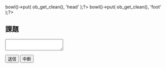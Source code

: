 <?php ob_start(); ?><link rel="stylesheet" href="<?= htmlspecialchars( $px->path_files('/style.css') ) ?>" /><?php $px->bowl()->put( ob_get_clean(), 'head' );?>
<?php ob_start(); ?><script src="<?= htmlspecialchars( $px->path_files('/script.js') ) ?>"></script><?php $px->bowl()->put( ob_get_clean(), 'foot' );?>
<div>
<h2>課題</h2>
<p><textarea name="main-theme" class="px2-input px2-input--block"></textarea></p>
</div>
<p>
    <button type="button" class="px2-btn px2-btn--primary" id="cont-btn-start">送信</button>
    <button type="button" class="px2-btn px2-btn--second" id="cont-btn-stop">中断</button>
</p>

<div id="cont-discussion-log"></div>
